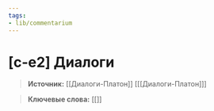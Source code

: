 ```yaml
---
tags: 
- lib/commentarium
---
```

# [c-e2] Диалоги
>**Источник:** [[Диалоги-Платон]] [[[Диалоги-Платон]]]

>**Ключевые слова:** [[]]